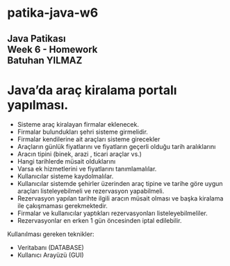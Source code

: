 # patika-java-w6
Java Patikası <br/> 
Week 6 - Homework <br/>
Batuhan YILMAZ<br/>
------------------------------
# Java’da araç kiralama portalı yapılması.

- Sisteme araç kiralayan firmalar eklenecek.
- Firmalar bulundukları şehri sisteme girmelidir.
- Firmalar kendilerine ait araçları sisteme girecekler
- Araçların günlük fiyatlarını ve fiyatların geçerli olduğu tarih aralıklarını
- Aracın tipini (binek, arazi , ticari araçlar vs.)
- Hangi tarihlerde müsait olduklarını
- Varsa ek hizmetlerini ve fiyatlarını tanımlamalılar.
- Kullanıcılar sisteme kaydolmalılar.
- Kullanıcılar sistemde şehirler üzerinden araç tipine ve tarihe göre uygun araçları listeleyebilmeli ve rezervasyon yapabilmeli.
- Rezervasyon yapılan tarihte ilgili aracın müsait olması ve başka kiralama ile çakışmaması gerekmektedir.
- Firmalar ve kullanıcılar yaptıkları rezervasyonları listeleyebilmeliler.
- Rezervasyonlar en erken 1 gün öncesinden iptal edilebilir.

Kullanılması gereken teknikler:

- Veritabanı (DATABASE)
- Kullanıcı Arayüzü (GUI)
